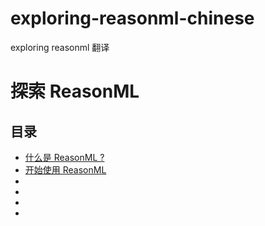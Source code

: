 # exploring-reasonml-chinese
exploring reasonml 翻译

# 探索 ReasonML

## 目录

- [什么是 ReasonML ?](about-reasonml.md)
- [开始使用 ReasonML](getting-started.md)
- 
- 
- 
- 